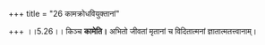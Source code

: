 +++
title = "26 कामक्रोधवियुक्तानां"

+++
।।5.26।। किञ्च **कामेति।** अभितो जीवतां मृतानां च विदितात्मनां
ज्ञातात्मतत्त्वानाम्।
